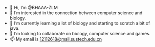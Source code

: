 - 👋 Hi, I’m @BHAAA-ZLM
- 👀 I’m interested in the connection between computer science and biology.
- 🌱 I’m currently learning a lot of biology and starting to scratch a bit of java.
- 💞️ I’m looking to collaborate on biology, computer science and games.
- 📫 My email is 12112618@mail.sustech.edu.cn

<!---
BHAAA-ZLM/BHAAA-ZLM is a ✨ special ✨ repository because its `README.md` (this file) appears on your GitHub profile.
You can click the Preview link to take a look at your changes.
--->
